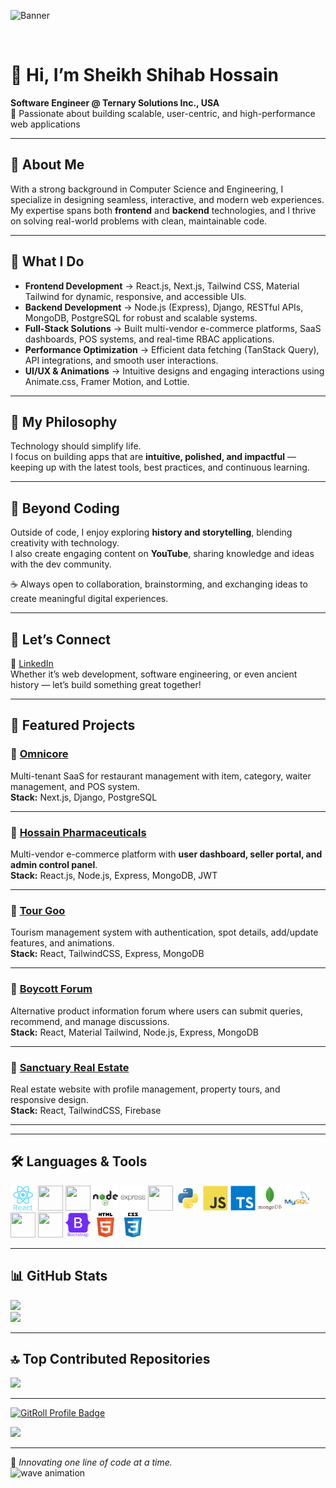 ![Banner](https://github.com/user-attachments/assets/3c317217-a37d-499e-8c47-ea8e11333e08)

<br/>

# 👋 Hi, I’m Sheikh Shihab Hossain  

**Software Engineer @ Ternary Solutions Inc., USA**  
🚀 Passionate about building scalable, user-centric, and high-performance web applications  

---

## 💫 About Me  
With a strong background in Computer Science and Engineering, I specialize in designing seamless, interactive, and modern web experiences. My expertise spans both **frontend** and **backend** technologies, and I thrive on solving real-world problems with clean, maintainable code.  

---

## 🚀 What I Do  

- **Frontend Development** → React.js, Next.js, Tailwind CSS, Material Tailwind for dynamic, responsive, and accessible UIs.  
- **Backend Development** → Node.js (Express), Django, RESTful APIs, MongoDB, PostgreSQL for robust and scalable systems.  
- **Full-Stack Solutions** → Built multi-vendor e-commerce platforms, SaaS dashboards, POS systems, and real-time RBAC applications.  
- **Performance Optimization** → Efficient data fetching (TanStack Query), API integrations, and smooth user interactions.  
- **UI/UX & Animations** → Intuitive designs and engaging interactions using Animate.css, Framer Motion, and Lottie.  

---

## 🌱 My Philosophy  
Technology should simplify life.  
I focus on building apps that are **intuitive, polished, and impactful** — keeping up with the latest tools, best practices, and continuous learning.  

---

## 🎨 Beyond Coding  
Outside of code, I enjoy exploring **history and storytelling**, blending creativity with technology.  
I also create engaging content on **YouTube**, sharing knowledge and ideas with the dev community.  

☕ Always open to collaboration, brainstorming, and exchanging ideas to create meaningful digital experiences.  

---

## 💬 Let’s Connect  
🔗 [LinkedIn](https://www.linkedin.com/in/sheikh-shihab-hossain/)  
Whether it’s web development, software engineering, or even ancient history — let’s build something great together!  

---

## 🌟 Featured Projects  

### 🔹 [Omnicore](https://github.com/iamshihab2020/omnicore)  
Multi-tenant SaaS for restaurant management with item, category, waiter management, and POS system.  
**Stack:** Next.js, Django, PostgreSQL  

---

### 🔹 [Hossain Pharmaceuticals](https://github.com/iamshihab2020/hossain-pharmaceuticals)  
Multi-vendor e-commerce platform with **user dashboard, seller portal, and admin control panel**.  
**Stack:** React.js, Node.js, Express, MongoDB, JWT  

---

### 🔹 [Tour Goo](https://github.com/iamshihab2020/tour-goo)  
Tourism management system with authentication, spot details, add/update features, and animations.  
**Stack:** React, TailwindCSS, Express, MongoDB  

---

### 🔹 [Boycott Forum](https://github.com/iamshihab2020/boycott-forum)  
Alternative product information forum where users can submit queries, recommend, and manage discussions.  
**Stack:** React, Material Tailwind, Node.js, Express, MongoDB  

---

### 🔹 [Sanctuary Real Estate](https://github.com/iamshihab2020/sanctuary-real-estate)  
Real estate website with profile management, property tours, and responsive design.  
**Stack:** React, TailwindCSS, Firebase  

---

---

## 🛠️ Languages & Tools  
<p align="left">
<a href="https://reactjs.org/" target="_blank"><img src="https://raw.githubusercontent.com/devicons/devicon/master/icons/react/react-original-wordmark.svg" width="40" height="40"/></a>
<a href="https://nextjs.org/" target="_blank"><img src="https://cdn.worldvectorlogo.com/logos/nextjs-2.svg" width="40" height="40"/></a>
<a href="https://tailwindcss.com/" target="_blank"><img src="https://www.vectorlogo.zone/logos/tailwindcss/tailwindcss-icon.svg" width="40" height="40"/></a>
<a href="https://nodejs.org" target="_blank"><img src="https://raw.githubusercontent.com/devicons/devicon/master/icons/nodejs/nodejs-original-wordmark.svg" width="40" height="40"/></a>
<a href="https://expressjs.com" target="_blank"><img src="https://raw.githubusercontent.com/devicons/devicon/master/icons/express/express-original-wordmark.svg" width="40" height="40"/></a>
<a href="https://www.djangoproject.com/" target="_blank"><img src="https://cdn.worldvectorlogo.com/logos/django.svg" width="40" height="40"/></a>
<a href="https://www.python.org" target="_blank"><img src="https://raw.githubusercontent.com/devicons/devicon/master/icons/python/python-original.svg" width="40" height="40"/></a>
<a href="https://developer.mozilla.org/en-US/docs/Web/JavaScript" target="_blank"><img src="https://raw.githubusercontent.com/devicons/devicon/master/icons/javascript/javascript-original.svg" width="40" height="40"/></a>
<a href="https://www.typescriptlang.org/" target="_blank"><img src="https://raw.githubusercontent.com/devicons/devicon/master/icons/typescript/typescript-original.svg" width="40" height="40"/></a>
<a href="https://www.mongodb.com/" target="_blank"><img src="https://raw.githubusercontent.com/devicons/devicon/master/icons/mongodb/mongodb-original-wordmark.svg" width="40" height="40"/></a>
<a href="https://www.mysql.com/" target="_blank"><img src="https://raw.githubusercontent.com/devicons/devicon/master/icons/mysql/mysql-original-wordmark.svg" width="40" height="40"/></a>
<a href="https://www.sqlite.org/" target="_blank"><img src="https://www.vectorlogo.zone/logos/sqlite/sqlite-icon.svg" width="40" height="40"/></a>
<a href="https://firebase.google.com/" target="_blank"><img src="https://www.vectorlogo.zone/logos/firebase/firebase-icon.svg" width="40" height="40"/></a>
<a href="https://getbootstrap.com" target="_blank"><img src="https://raw.githubusercontent.com/devicons/devicon/master/icons/bootstrap/bootstrap-plain-wordmark.svg" width="40" height="40"/></a>
<a href="https://www.w3.org/html/" target="_blank"><img src="https://raw.githubusercontent.com/devicons/devicon/master/icons/html5/html5-original-wordmark.svg" width="40" height="40"/></a>
<a href="https://www.w3schools.com/css/" target="_blank"><img src="https://raw.githubusercontent.com/devicons/devicon/master/icons/css3/css3-original-wordmark.svg" width="40" height="40"/></a>
</p>  

---

## 📊 GitHub Stats  
![](https://github-readme-streak-stats.herokuapp.com/?user=iamshihab2020&theme=dark&hide_border=false)  
![](https://github-readme-stats.vercel.app/api/top-langs/?username=iamshihab2020&theme=dark&hide_border=false&include_all_commits=true&count_private=true&layout=compact)  

---

## 🔝 Top Contributed Repositories  
![](https://github-contributor-stats.vercel.app/api?username=iamshihab2020&limit=5&theme=onedark&combine_all_yearly_contributions=true)  

---

<a href="https://gitroll.io/profile/utRX49Aq4JUcZF7ZE9TTjsp95f0S2" target="_blank">
<img src="https://gitroll.io/api/badges/profiles/v1/utRX49Aq4JUcZF7ZE9TTjsp95f0S2?theme=tokyoNight" alt="GitRoll Profile Badge"/>
</a>  

[![](https://visitcount.itsvg.in/api?id=iamshihab2020&icon=5&color=2)](https://visitcount.itsvg.in)  

---

🌊 *Innovating one line of code at a time.*  
<img alt="wave animation" src="images/wave_animation_dark.svg#gh-dark-mode-only">
